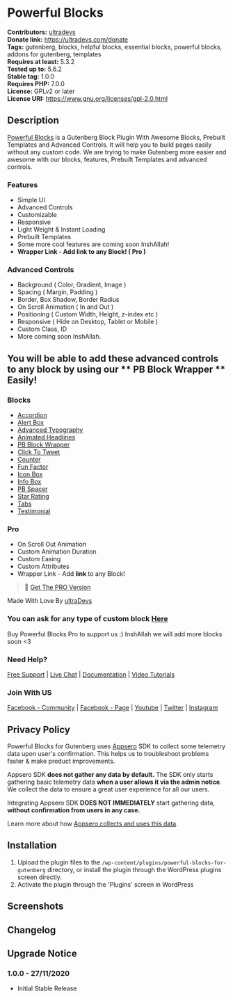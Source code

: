 # Powerful Blocks #
**Contributors:** [ultradevs](https://profiles.wordpress.org/ultradevs)  
**Donate link:** https://ultradevs.com/donate  
**Tags:** gutenberg, blocks, helpful blocks, essential blocks, powerful blocks, addons for gutenberg, templates  
**Requires at least:** 5.3.2  
**Tested up to:**      5.6.2  
**Stable tag:**        1.0.0  
**Requires PHP:**      7.0.0  
**License:** GPLv2 or later  
**License URI:** https://www.gnu.org/licenses/gpl-2.0.html  

## Description ##

[Powerful Blocks](https://powerfulblocks.com) is a Gutenberg Block Plugin With Awesome Blocks, Prebuilt Templates and Advanced Controls. It will help you to build pages easily without any custom code. We are trying to make Gutenberg more easier and awesome with our blocks, features, Prebuilt Templates and advanced controls.

### Features
* Simple UI
* Advanced Controls
* Customizable
* Responsive
* Light Weight & Instant Loading
* Prebuilt Templates 
* Some more cool features are coming soon InshAllah!
* **Wrapper Link - Add **link** to any Block! ( Pro )**

### Advanced Controls
* Background ( Color, Gradient, Image )
* Spacing ( Margin, Padding )
* Border, Box Shadow, Border Radius
* On Scroll Animation ( In and Out )
* Positioning ( Custom Width, Height, z-index etc )
* Responsive ( Hide on Desktop, Tablet or Mobile )
* Custom Class, ID
* More coming soon InshAllah.

## You will be able to add these advanced controls to any block by using our ** PB Block Wrapper ** Easily!

### Blocks
* [Accordion](https://powerfulblocks.com/block/accordion)
* [Alert Box](https://powerfulblocks.com/block/alert-box)
* [Advanced Typography](https://powerfulblocks.com/block/advanced-typography)
* [Animated Headlines](https://powerfulblocks.com/block/animated-headlines)
* [PB Block Wrapper](https://powerfulblocks.com/block/pb-block-wrapper)
* [Click To Tweet](https://powerfulblocks.com/block/click-to-tweet)
* [Counter](https://powerfulblocks.com/block/counter)
* [Fun Factor](https://powerfulblocks.com/block/fun-factor)
* [Icon Box](https://powerfulblocks.com/block/icon-box)
* [Info Box](https://powerfulblocks.com/block/info-box)
* [PB Spacer](https://powerfulblocks.com/block/pb-spacer)
* [Star Rating](https://powerfulblocks.com/block/star-rating)
* [Tabs](https://powerfulblocks.com/block/tabs)
* [Testimonial](https://powerfulblocks.com/block/testimonial)


### Pro
* On Scroll Out Animation
* Custom Animation Duration
* Custom Easing
* Custom Attributes
* Wrapper Link - Add **link** to any Block!

> 🚀  [Get The PRO Version](https://powerfulblocks.com/pricing)


Made With Love By [ultraDevs](https://ultradevs.com)

### You can ask for any type of custom block [Here](https://powerfulblocks.com/custom-block)

Buy Powerful Blocks Pro to support us :) InshAllah we will add more blocks soon <3

### Need Help?

[Free Support](https://wordpress.org/support/plugin/powerful-blocks/) | [Live Chat](https://web.facebook.com/hello.ultradevs) | [Documentation](https://docs.ultradevs.com/powerful-blocks)  | [Video Tutorials](https://www.youtube.com/playlist?list=PL6-MOhUm73eiSSVHgAVnFFEvs6rO2sZyC)

### Join With US
[Facebook - Community](https://web.facebook.com/groups/powerfulblocks/) | [Facebook - Page](https://web.facebook.com/hello.ultradevs) | [Youtube](https://www.youtube.com/channel/UCc2yL-QGQjscXpPx9Pp7J8w) | [Twitter](https://twitter.com/ultraDevsBD) | [Instagram](https://www.instagram.com/ultradevs/)

## Privacy Policy 
Powerful Blocks for Gutenberg uses [Appsero](https://appsero.com) SDK to collect some telemetry data upon user's confirmation. This helps us to troubleshoot problems faster & make product improvements.

Appsero SDK **does not gather any data by default.** The SDK only starts gathering basic telemetry data **when a user allows it via the admin notice**. We collect the data to ensure a great user experience for all our users. 

Integrating Appsero SDK **DOES NOT IMMEDIATELY** start gathering data, **without confirmation from users in any case.**

Learn more about how [Appsero collects and uses this data](https://appsero.com/privacy-policy/).


## Installation ##

1. Upload the plugin files to the `/wp-content/plugins/powerful-blocks-for-gutenberg` directory, or install the plugin through the WordPress plugins screen directly.
1. Activate the plugin through the 'Plugins' screen in WordPress


## Screenshots ##



## Changelog ##


## Upgrade Notice ##

### 1.0.0 - 27/11/2020 ###
* Initial Stable Release
